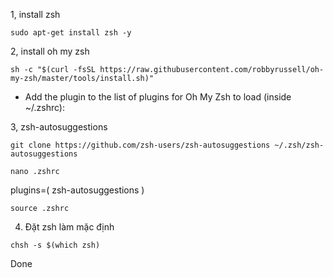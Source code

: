 1, install zsh

```
sudo apt-get install zsh -y
```

2, install oh my zsh

```
sh -c "$(curl -fsSL https://raw.githubusercontent.com/robbyrussell/oh-my-zsh/master/tools/install.sh)"
```

- Add the plugin to the list of plugins for Oh My Zsh to load (inside ~/.zshrc):

3, zsh-autosuggestions

```
git clone https://github.com/zsh-users/zsh-autosuggestions ~/.zsh/zsh-autosuggestions
```

```
nano .zshrc
```

plugins=(
zsh-autosuggestions
)

```
source .zshrc
```

4. Đặt zsh làm mặc định

```
chsh -s $(which zsh)
```

Done
